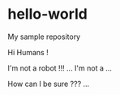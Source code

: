 # hello-world
My sample repository


Hi Humans !

I'm not a robot !!! ...
I'm not a ...

How can I be sure ???
...
